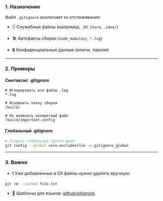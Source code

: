 ### 1. Назначение

Файл `.gitignore` исключает из отслеживания:

- 🗄️ Служебные файлы (например, `.DS_Store`, `.idea/`)

- 🛠️ Артефакты сборки (`node_modules/`, `*.log`)

- 🔒 Конфиденциальные данные (ключи, пароли)

---
### **2. Примеры**

#### **Синтаксис .gitignore**
```plaintext
# Игнорировать все файлы .log  
*.log  

# Исключить папку сборки  
/build/  

# Но включить конкретный файл  
!build/important.config  
```
#### **Глобальный .gitignore**
```bash
# Создать глобальный ignore-файл  
git config --global core.excludesfile ~/.gitignore_global  
```

---
### **3. Важно**

- ❗ Уже добавленные в Git файлы нужно удалять вручную:

```bash
git rm --cached file.txt  
```

- 🔄 Шаблоны для языков: [github/gitignore](https://github.com/github/gitignore).